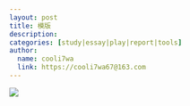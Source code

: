 ```yaml
---
layout: post
title: 模版
description:
categories: [study|essay|play|report|tools]
author:
  name: cooli7wa
  link: https://cooli7wa67@163.com
---
```


![]({{site.baseurl}}/images/md/a.png)

<script type="text/javascript" src="https://cdn.mathjax.org/mathjax/latest/MathJax.js?config=default"></script>
